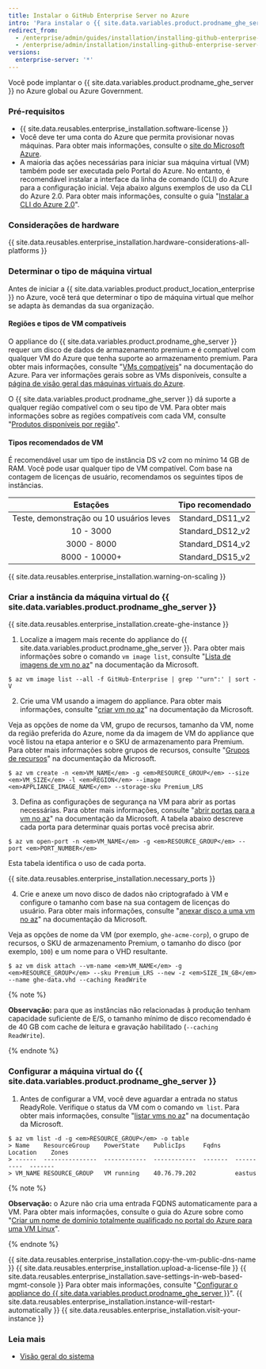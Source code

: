 ```yaml
---
title: Instalar o GitHub Enterprise Server no Azure
intro: 'Para instalar o {{ site.data.variables.product.prodname_ghe_server }} no Azure, você deve fazer a implantação em uma instância da série DS e usar o armazenamento Premium-LRS.'
redirect_from:
  - /enterprise/admin/guides/installation/installing-github-enterprise-on-azure/
  - /enterprise/admin/installation/installing-github-enterprise-server-on-azure
versions:
  enterprise-server: '*'
---
```


Você pode implantar o {{ site.data.variables.product.prodname_ghe_server }} no Azure global ou Azure Government.

### Pré-requisitos

- {{ site.data.reusables.enterprise_installation.software-license }}
- Você deve ter uma conta do Azure que permita provisionar novas máquinas. Para obter mais informações, consulte o [site do Microsoft Azure](https://azure.microsoft.com).
- A maioria das ações necessárias para iniciar sua máquina virtual (VM) também pode ser executada pelo Portal do Azure. No entanto, é recomendável instalar a interface da linha de comando (CLI) do Azure para a configuração inicial. Veja abaixo alguns exemplos de uso da CLI do Azure 2.0. Para obter mais informações, consulte o guia "[Instalar a CLI do Azure 2.0](https://docs.microsoft.com/en-us/cli/azure/install-azure-cli?view=azure-cli-latest)".

### Considerações de hardware

{{ site.data.reusables.enterprise_installation.hardware-considerations-all-platforms }}

### Determinar o tipo de máquina virtual

Antes de iniciar a {{ site.data.variables.product.product_location_enterprise }} no Azure, você terá que determinar o tipo de máquina virtual que melhor se adapta às demandas da sua organização.

#### Regiões e tipos de VM compatíveis

O appliance do {{ site.data.variables.product.prodname_ghe_server }} requer um disco de dados de armazenamento premium e é compatível com qualquer VM do Azure que tenha suporte ao armazenamento premium. Para obter mais informações, consulte "[VMs compatíveis](https://docs.microsoft.com/en-us/azure/storage/common/storage-premium-storage#supported-vms)" na documentação do Azure. Para ver informações gerais sobre as VMs disponíveis, consulte a [página de visão geral das máquinas virtuais do Azure](http://azure.microsoft.com/en-us/pricing/details/virtual-machines/#Linux).

O {{ site.data.variables.product.prodname_ghe_server }} dá suporte a qualquer região compatível com o seu tipo de VM. Para obter mais informações sobre as regiões compatíveis com cada VM, consulte "[Produtos disponíveis por região](https://azure.microsoft.com/en-us/regions/services/)".

#### Tipos recomendados de VM

É recomendável usar um tipo de instância DS v2 com no mínimo 14 GB de RAM. Você pode usar qualquer tipo de VM compatível. Com base na contagem de licenças de usuário, recomendamos os seguintes tipos de instâncias.

|                 Estações                 |  Tipo recomendado  |
|:----------------------------------------:|:------------------:|
| Teste, demonstração ou 10 usuários leves | Standard_DS11_v2 |
|                10 - 3000                 | Standard_DS12_v2 |
|               3000 - 8000                | Standard_DS14_v2 |
|              8000 - 10000+               | Standard_DS15_v2 |

{{ site.data.reusables.enterprise_installation.warning-on-scaling }}

### Criar a instância da máquina virtual do {{ site.data.variables.product.prodname_ghe_server }}

{{ site.data.reusables.enterprise_installation.create-ghe-instance }}

1. Localize a imagem mais recente do appliance do {{ site.data.variables.product.prodname_ghe_server }}. Para obter mais informações sobre o comando `vm image list`, consulte "[Lista de imagens de vm no az](https://docs.microsoft.com/en-us/cli/azure/vm/image?view=azure-cli-latest#az_vm_image_list)" na documentação da Microsoft.
  ```shell
  $ az vm image list --all -f GitHub-Enterprise | grep '"urn":' | sort -V
  ```

2. Crie uma VM usando a imagem do appliance. Para obter mais informações, consulte "[criar vm no az](https://docs.microsoft.com/en-us/cli/azure/vm?view=azure-cli-latest#az_vm_create)" na documentação da Microsoft.

  Veja as opções de nome da VM, grupo de recursos, tamanho da VM, nome da região preferida do Azure, nome da da imagem de VM do appliance que você listou na etapa anterior e o SKU de armazenamento para Premium. Para obter mais informações sobre grupos de recursos, consulte "[Grupos de recursos](https://docs.microsoft.com/en-us/azure/azure-resource-manager/resource-group-overview#resource-groups)" na documentação da Microsoft.

  ```shell
  $ az vm create -n <em>VM_NAME</em> -g <em>RESOURCE_GROUP</em> --size <em>VM_SIZE</em> -l <em>REGION</em> --image <em>APPLIANCE_IMAGE_NAME</em> --storage-sku Premium_LRS
  ```

3. Defina as configurações de segurança na VM para abrir as portas necessárias. Para obter mais informações, consulte "[abrir portas para a vm no az](https://docs.microsoft.com/en-us/cli/azure/vm?view=azure-cli-latest#az_vm_open_port)" na documentação da Microsoft. A tabela abaixo descreve cada porta para determinar quais portas você precisa abrir.

  ```shell
  $ az vm open-port -n <em>VM_NAME</em> -g <em>RESOURCE_GROUP</em> --port <em>PORT_NUMBER</em>
  ```

  Esta tabela identifica o uso de cada porta.

  {{ site.data.reusables.enterprise_installation.necessary_ports }}

4. Crie e anexe um novo disco de dados não criptografado à VM e configure o tamanho com base na sua contagem de licenças do usuário. Para obter mais informações, consulte "[anexar disco a uma vm no az](https://docs.microsoft.com/en-us/cli/azure/vm/disk?view=azure-cli-latest#az_vm_disk_attach)" na documentação da Microsoft.

  Veja as opções de nome da VM (por exemplo, `ghe-acme-corp`), o grupo de recursos, o SKU de armazenamento Premium, o tamanho do disco (por exemplo, `100`) e um nome para o VHD resultante.

  ```shell
  $ az vm disk attach --vm-name <em>VM_NAME</em> -g <em>RESOURCE_GROUP</em> --sku Premium_LRS --new -z <em>SIZE_IN_GB</em> --name ghe-data.vhd --caching ReadWrite
  ```

  {% note %}

   **Observação:** para que as instâncias não relacionadas à produção tenham capacidade suficiente de E/S, o tamanho mínimo de disco recomendado é de 40 GB com cache de leitura e gravação habilitado (`--caching ReadWrite`).

   {% endnote %}

### Configurar a máquina virtual do {{ site.data.variables.product.prodname_ghe_server }}

1. Antes de configurar a VM, você deve aguardar a entrada no status ReadyRole. Verifique o status da VM com o comando `vm list`. Para obter mais informações, consulte "[listar vms no az](https://docs.microsoft.com/en-us/cli/azure/vm?view=azure-cli-latest#az_vm_list)" na documentação da Microsoft.
  ```shell
  $ az vm list -d -g <em>RESOURCE_GROUP</em> -o table
  > Name    ResourceGroup    PowerState    PublicIps     Fqdns    Location    Zones
  > ------  ---------------  ------------  ------------  -------  ----------  -------
  > VM_NAME RESOURCE_GROUP   VM running    40.76.79.202           eastus

  ```
  {% note %}

  **Observação:** o Azure não cria uma entrada FQDNS automaticamente para a VM. Para obter mais informações, consulte o guia do Azure sobre como "[Criar um nome de domínio totalmente qualificado no portal do Azure para uma VM Linux](https://docs.microsoft.com/en-us/azure/virtual-machines/linux/portal-create-fqdn)".

  {% endnote %}

  {{ site.data.reusables.enterprise_installation.copy-the-vm-public-dns-name }}
  {{ site.data.reusables.enterprise_installation.upload-a-license-file }}
  {{ site.data.reusables.enterprise_installation.save-settings-in-web-based-mgmt-console }} Para obter mais informações, consulte "[Configurar o appliance do {{ site.data.variables.product.prodname_ghe_server }}](/enterprise/admin/guides/installation/configuring-the-github-enterprise-server-appliance)".
  {{ site.data.reusables.enterprise_installation.instance-will-restart-automatically }}
  {{ site.data.reusables.enterprise_installation.visit-your-instance }}


  ### Leia mais

  - [Visão geral do sistema](/enterprise/admin/guides/installation/system-overview)
  
